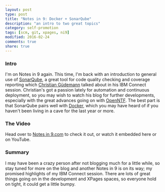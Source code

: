 ```yaml
---
layout: post
type: post
title: "Notes in 9: Docker + SonarQube"
description: "an intro to two great topics"
category: self-promotion
tags: [scm, git, xpages, ni9]
modified: 2016-02-24
comments: true
share: true
---
```


### Intro
I'm on Notes in 9 again. This time, I'm back with an introduction to general use of [SonarQube](http://www.sonarqube.org/), a great tool for code quality checking and coverage reporting which [Christian Güdemann](https://guedebyte.wordpress.com/) talked about in his IBM Connect session. Christian's got a passion lately for automation and continuous deployment, so you may wish to watch his blog for further developments, especially with the great advances going on with [OpenNTF](https://openntf.org/). The best part is that SonarQube pairs well with [Docker](https://www.docker.com/), which you may have heard of if you haven't been living in a cave for the last year or more.

### The Video
Head over to [Notes in 9.com](http://www.notesin9.com/2016/02/24/notes-in-9-189-introduction-to-sonarqube-with-a-side-of-docker/) to check it out, or watch it embedded here or on YouTube.

<div class="center">
  <amp-youtube
    data-videoid="vHADaUuJ7eY"
    layout="responsive"
    width="560" height="315"></amp-youtube>
</div>

### Summary
I may have been a crazy person after not blogging much for a little while, so stay tuned for more on the blog and another Notes in 9 is on its way; my promised highlights of my IBM Connect session. There are lots of great things going on in the development and XPages spaces, so everyone hold on tight, it could get a little bumpy.
